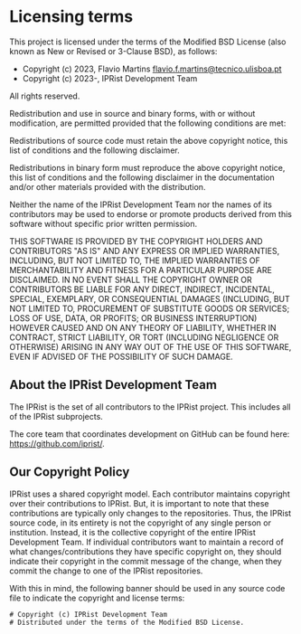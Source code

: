 # Licensing terms

This project is licensed under the terms of the Modified BSD License
(also known as New or Revised or 3-Clause BSD), as follows:

- Copyright (c) 2023, Flavio Martins <flavio.f.martins@tecnico.ulisboa.pt>
- Copyright (c) 2023-, IPRist Development Team

All rights reserved.

Redistribution and use in source and binary forms, with or without
modification, are permitted provided that the following conditions are met:

Redistributions of source code must retain the above copyright notice, this
list of conditions and the following disclaimer.

Redistributions in binary form must reproduce the above copyright notice, this
list of conditions and the following disclaimer in the documentation and/or
other materials provided with the distribution.

Neither the name of the IPRist Development Team nor the names of its
contributors may be used to endorse or promote products derived from this
software without specific prior written permission.

THIS SOFTWARE IS PROVIDED BY THE COPYRIGHT HOLDERS AND CONTRIBUTORS "AS IS" AND
ANY EXPRESS OR IMPLIED WARRANTIES, INCLUDING, BUT NOT LIMITED TO, THE IMPLIED
WARRANTIES OF MERCHANTABILITY AND FITNESS FOR A PARTICULAR PURPOSE ARE
DISCLAIMED. IN NO EVENT SHALL THE COPYRIGHT OWNER OR CONTRIBUTORS BE LIABLE
FOR ANY DIRECT, INDIRECT, INCIDENTAL, SPECIAL, EXEMPLARY, OR CONSEQUENTIAL
DAMAGES (INCLUDING, BUT NOT LIMITED TO, PROCUREMENT OF SUBSTITUTE GOODS OR
SERVICES; LOSS OF USE, DATA, OR PROFITS; OR BUSINESS INTERRUPTION) HOWEVER
CAUSED AND ON ANY THEORY OF LIABILITY, WHETHER IN CONTRACT, STRICT LIABILITY,
OR TORT (INCLUDING NEGLIGENCE OR OTHERWISE) ARISING IN ANY WAY OUT OF THE USE
OF THIS SOFTWARE, EVEN IF ADVISED OF THE POSSIBILITY OF SUCH DAMAGE.

## About the IPRist Development Team

The IPRist is the set of all contributors to the IPRist project.
This includes all of the IPRist subprojects.

The core team that coordinates development on GitHub can be found here:
<https://github.com/iprist/>.

## Our Copyright Policy

IPRist uses a shared copyright model. Each contributor maintains copyright
over their contributions to IPRist. But, it is important to note that these
contributions are typically only changes to the repositories. Thus, the IPRist
source code, in its entirety is not the copyright of any single person or
institution. Instead, it is the collective copyright of the entire IPRist
Development Team. If individual contributors want to maintain a record of what
changes/contributions they have specific copyright on, they should indicate
their copyright in the commit message of the change, when they commit the
change to one of the IPRist repositories.

With this in mind, the following banner should be used in any source code file
to indicate the copyright and license terms:

    # Copyright (c) IPRist Development Team
    # Distributed under the terms of the Modified BSD License.
